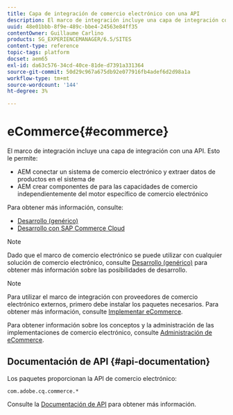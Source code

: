 ```yaml
---
title: Capa de integración de comercio electrónico con una API
description: El marco de integración incluye una capa de integración con una API.
uuid: 48e01bbb-8f9e-489c-bbe4-24563e84ff35
contentOwner: Guillaume Carlino
products: SG_EXPERIENCEMANAGER/6.5/SITES
content-type: reference
topic-tags: platform
docset: aem65
exl-id: da63c576-34cd-40ce-81de-d7391a331364
source-git-commit: 50d29c967a675db92e077916fb4adef6d2d98a1a
workflow-type: tm+mt
source-wordcount: '144'
ht-degree: 3%

---
```


# eCommerce{#ecommerce}

El marco de integración incluye una capa de integración con una API. Esto le permite:

* AEM conectar un sistema de comercio electrónico y extraer datos de productos en el sistema de
* AEM crear componentes de para las capacidades de comercio independientemente del motor específico de comercio electrónico

Para obtener más información, consulte:

* [Desarrollo (genérico)](/help/commerce/cif-classic/developing/generic.md)
* [Desarrollo con SAP Commerce Cloud](/help/commerce/cif-classic/developing/sap-commerce-cloud.md)

>[!NOTE]
>
>Dado que el marco de comercio electrónico se puede utilizar con cualquier solución de comercio electrónico, consulte [Desarrollo (genérico)](/help/commerce/cif-classic/developing/generic.md) para obtener más información sobre las posibilidades de desarrollo.

>[!NOTE]
>
>Para utilizar el marco de integración con proveedores de comercio electrónico externos, primero debe instalar los paquetes necesarios. Para obtener más información, consulte [Implementar eCommerce](/help/commerce/cif-classic/deploying/ecommerce.md).
>
>Para obtener información sobre los conceptos y la administración de las implementaciones de comercio electrónico, consulte [Administración de eCommerce](/help/commerce/cif-classic/administering/ecommerce.md).

## Documentación de API {#api-documentation}

Los paquetes proporcionan la API de comercio electrónico:

`com.adobe.cq.commerce.*`

Consulte la [Documentación de API](https://helpx.adobe.com/experience-manager/6-5/sites/developing/using/reference-materials/javadoc/index.html) para obtener más información.
